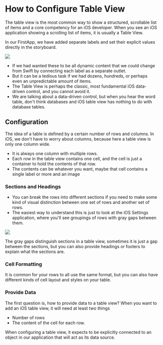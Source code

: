 # How to Configure Table View

The table view is the most common way to show a structured, scrollable list of items and a core competency for an iOS developer. When you see an iOS application showing a scrolling list of items, it is usually a Table View. 

In our FirstApp, we have added separate labels and set their explicit values directly in the storyboard. 

<img src="https://raw.githubusercontent.com/zzzprojects/iOS-Tutorial/master/docs/images/configure-tabe-view1.png">

 - If we had wanted these to be all dynamic content that we could change from Swift by connecting each label as a separate outlet.
 - But it can be a tedious task if we had dozens, hundreds, or perhaps even an unpredictable amount of items.
 - The Table View is perhaps the classic, most fundamental iOS data-driven control, and you cannot avoid it. 
 - We are talking about a data-driven control, but when you hear the word table, don't think databases and iOS table view has nothing to do with database tables. 

## Configuration

The idea of a table is defined by a certain number of rows and columns. In iOS, we don't have to worry about columns, because here a table view is only one column wide. 

 - It is always one column with multiple rows. 
 - Each row in the table view contains one cell, and the cell is just a container to hold the contents of that row.
 - The contents can be whatever you want, maybe that cell contains a single label or more and an image

### Sections and Headings

 - You can break the rows into different sections if you need to make some kind of visual distinction between one set of rows and another set of rows.  
 - The easiest way to understand this is just to look at the iOS Settings application, where you'll see groupings of rows with gray gaps between them. 

<img src="https://raw.githubusercontent.com/zzzprojects/iOS-Tutorial/master/docs/images/configure-tabe-view2.png">

The gray gaps distinguish sections in a table view, sometimes it is just a gap between the sections, but you can also provide headings or footers to explain what the sections are. 

### Cell Formatting

It is common for your rows to all use the same format, but you can also have different kinds of cell layout and styles on your table.

### Provide Data

The first question is, how to provide data to a table view? When you want to add an iOS table view, it will need at least two things

 - Number of rows
 - The content of the cell for each row. 

When configuring a table view, it expects to be explicitly connected to an object in our application that will act as its data source.
